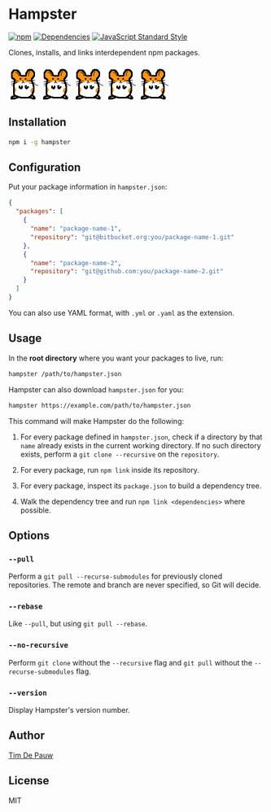 # Hampster

[![npm](https://img.shields.io/npm/v/hampster.svg)](https://www.npmjs.com/package/hampster) [![Dependencies](https://img.shields.io/david/timdp/hampster.svg)](https://david-dm.org/timdp/hampster) [![JavaScript Standard Style](https://img.shields.io/badge/code%20style-standard-brightgreen.svg)](http://standardjs.com/)

Clones, installs, and links interdependent npm packages.

![Hampster](hampster.gif) ![Hampster](hampster.gif) ![Hampster](hampster.gif) ![Hampster](hampster.gif) ![Hampster](hampster.gif)

## Installation

```bash
npm i -g hampster
```

## Configuration

Put your package information in `hampster.json`:

```json
{
  "packages": [
    {
      "name": "package-name-1",
      "repository": "git@bitbucket.org:you/package-name-1.git"
    },
    {
      "name": "package-name-2",
      "repository": "git@github.com:you/package-name-2.git"
    }
  ]
}
```

You can also use YAML format, with `.yml` or `.yaml` as the extension.

## Usage

In the **root directory** where you want your packages to live, run:

```bash
hampster /path/to/hampster.json
```

Hampster can also download `hampster.json` for you:

```bash
hampster https://example.com/path/to/hampster.json
```

This command will make Hampster do the following:

1.  For every package defined in `hampster.json`, check if a directory by that
    `name` already exists in the current working directory. If no such directory
    exists, perform a `git clone --recursive` on the `repository`.

2.  For every package, run `npm link` inside its repository.

3.  For every package, inspect its `package.json` to build a dependency tree.

4.  Walk the dependency tree and run `npm link <dependencies>` where possible.

## Options

### `--pull`

Perform a `git pull --recurse-submodules` for previously cloned repositories.
The remote and branch are never specified, so Git will decide.

### `--rebase`

Like `--pull`, but using `git pull --rebase`.

### `--no-recursive`

Perform `git clone` without the `--recursive` flag and `git pull` without the
`--recurse-submodules` flag.

### `--version`

Display Hampster's version number.

## Author

[Tim De Pauw](https://tmdpw.eu/)

## License

MIT
